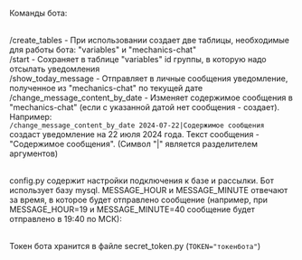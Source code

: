 Команды бота:<br /><br />

/create_tables - При использовании создает две таблицы, необходимые для работы бота: "variables" и "mechanics-chat"<br />
/start - Сохраняет в таблице "variables" id группы, в которую надо отсылать уведомления<br />
/show_today_message - Отправляет в личные сообщения уведомление, полученное из "mechanics-chat" по текущей дате <br />
/change_message_content_by_date - Изменяет содержимое сообщения в "mechanics-chat" (если с указанной датой нет сообщения - создает). Например:<br />
`/change_message_content_by_date 2024-07-22|Содержимое сообщения` создаст уведомление на 22 июля 2024 года. Текст сообщения - "Содержимое сообщения". (Символ "|" является разделителем аргументов)<br /><br />

config.py содержит настройки подключения к базе и рассылки. Бот использует базу mysql. MESSAGE_HOUR и MESSAGE_MINUTE отвечают за время, в которое будет отправлено сообщение (например, при MESSAGE_HOUR=19 и MESSAGE_MINUTE=40 сообщение будет отправлено в 19:40 по МСК):<br /><br />

Токен бота хранится в файле secret_token.py (`TOKEN="токенбота"`)
